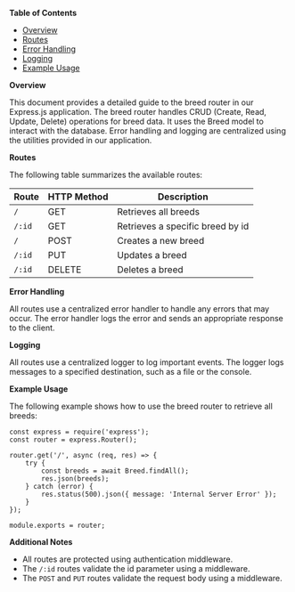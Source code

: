 **Table of Contents**

- [Overview](#overview)
- [Routes](#routes)
- [Error Handling](#error-handling)
- [Logging](#logging)
- [Example Usage](#example-usage)

**Overview**

This document provides a detailed guide to the breed router in our Express.js application. The breed router handles CRUD (Create, Read, Update, Delete) operations for breed data. It uses the Breed model to interact with the database. Error handling and logging are centralized using the utilities provided in our application.

**Routes**

The following table summarizes the available routes:

| Route                | HTTP Method | Description                                                                                                               |
| ---------------------- | ----------- | -------------------------------------------------------------------------------------------------------------------------- |
| `/`                   | GET         | Retrieves all breeds                                                                                                          |
| `/:id`                | GET         | Retrieves a specific breed by id                                                                                              |
| `/`                   | POST        | Creates a new breed                                                                                                          |
| `/:id`                | PUT         | Updates a breed                                                                                                          |
| `/:id`                | DELETE      | Deletes a breed                                                                                                          |

**Error Handling**

All routes use a centralized error handler to handle any errors that may occur. The error handler logs the error and sends an appropriate response to the client.

**Logging**

All routes use a centralized logger to log important events. The logger logs messages to a specified destination, such as a file or the console.

**Example Usage**

The following example shows how to use the breed router to retrieve all breeds:

```
const express = require('express');
const router = express.Router();

router.get('/', async (req, res) => {
    try {
        const breeds = await Breed.findAll();
        res.json(breeds);
    } catch (error) {
        res.status(500).json({ message: 'Internal Server Error' });
    }
});

module.exports = router;
```

**Additional Notes**

- All routes are protected using authentication middleware.
- The `/:id` routes validate the id parameter using a middleware.
- The `POST` and `PUT` routes validate the request body using a middleware.